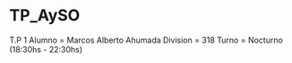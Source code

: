 # TP_AySO
T.P 1
Alumno = Marcos Alberto Ahumada
Division = 318
Turno = Nocturno (18:30hs - 22:30hs)
